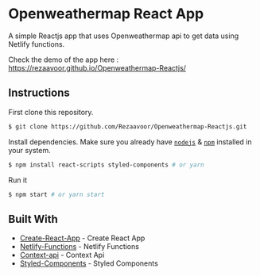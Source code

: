 # Openweathermap React App

A simple Reactjs app that uses Openweathermap api to get data using Netlify functions.

Check the demo of the app here : https://rezaavoor.github.io/Openweathermap-Reactjs/

## Instructions

First clone this repository.

```bash
$ git clone https://github.com/Rezaavoor/Openweathermap-Reactjs.git
```

Install dependencies. Make sure you already have [`nodejs`](https://nodejs.org/en/) & [`npm`](https://www.npmjs.com/) installed in your system.

```bash
$ npm install react-scripts styled-components # or yarn
```

Run it

```bash
$ npm start # or yarn start
```

## Built With

- [Create-React-App](https://github.com/facebook/create-react-app) - Create React App
- [Netlify-Functions](https://www.netlify.com/docs/functions/) - Netlify Functions
- [Context-api](https://reactjs.org/docs/context.html) - Context Api
- [Styled-Components](https://www.styled-components.com/) - Styled Components
